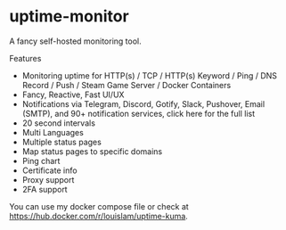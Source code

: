 # uptime-monitor

A fancy self-hosted monitoring tool.

Features
- Monitoring uptime for HTTP(s) / TCP / HTTP(s) Keyword / Ping / DNS Record / Push / Steam Game Server / Docker Containers
- Fancy, Reactive, Fast UI/UX
- Notifications via Telegram, Discord, Gotify, Slack, Pushover, Email (SMTP), and 90+ notification services, click here for the full list
- 20 second intervals
- Multi Languages
- Multiple status pages
- Map status pages to specific domains
- Ping chart
- Certificate info
- Proxy support
- 2FA support

You can use my docker compose file or check at https://hub.docker.com/r/louislam/uptime-kuma.
